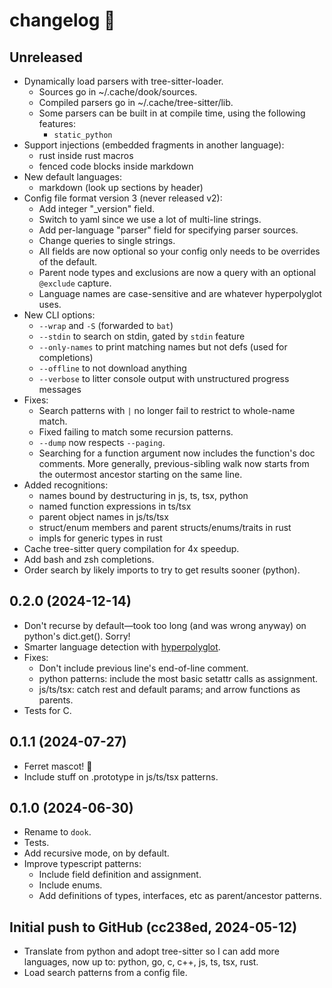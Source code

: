 changelog 🧚
============

## Unreleased

- Dynamically load parsers with tree-sitter-loader.
  - Sources go in ~/.cache/dook/sources.
  - Compiled parsers go in ~/.cache/tree-sitter/lib.
  - Some parsers can be built in at compile time, using the following features:
    - `static_python`
- Support injections (embedded fragments in another language):
  - rust inside rust macros
  - fenced code blocks inside markdown
- New default languages:
  - markdown (look up sections by header)
- Config file format version 3 (never released v2):
  - Add integer "_version" field.
  - Switch to yaml since we use a lot of multi-line strings.
  - Add per-language "parser" field for specifying parser sources.
  - Change queries to single strings.
  - All fields are now optional so your config only needs to be overrides of the default.
  - Parent node types and exclusions are now a query with an optional `@exclude` capture.
  - Language names are case-sensitive and are whatever hyperpolyglot uses.
- New CLI options:
  - `--wrap` and `-S` (forwarded to `bat`)
  - `--stdin` to search on stdin, gated by `stdin` feature
  - `--only-names` to print matching names but not defs (used for completions)
  - `--offline` to not download anything
  - `--verbose` to litter console output with unstructured progress messages
- Fixes:
  - Search patterns with `|` no longer fail to restrict to whole-name match.
  - Fixed failing to match some recursion patterns.
  - `--dump` now respects `--paging`.
  - Searching for a function argument now includes the function's doc comments.
    More generally, previous-sibling walk now starts from the outermost ancestor
    starting on the same line.
- Added recognitions:
  - names bound by destructuring in js, ts, tsx, python
  - named function expressions in ts/tsx
  - parent object names in js/ts/tsx
  - struct/enum members and parent structs/enums/traits in rust
  - impls for generic types in rust
- Cache tree-sitter query compilation for 4x speedup.
- Add bash and zsh completions.
- Order search by likely imports to try to get results sooner (python).

## 0.2.0 (2024-12-14)

- Don't recurse by default—took too long (and was wrong anyway) on python's dict.get(). Sorry!
- Smarter language detection with [hyperpolyglot](https://github.com/monkslc/hyperpolyglot).
- Fixes:
  - Don't include previous line's end-of-line comment.
  - python patterns: include the most basic setattr calls as assignment.
  - js/ts/tsx: catch rest and default params; and arrow functions as parents.
- Tests for C.

## 0.1.1 (2024-07-27)

- Ferret mascot! 🦦
- Include stuff on .prototype in js/ts/tsx patterns.

## 0.1.0 (2024-06-30)

- Rename to `dook`.
- Tests.
- Add recursive mode, on by default.
- Improve typescript patterns:
  - Include field definition and assignment.
  - Include enums.
  - Add definitions of types, interfaces, etc as parent/ancestor patterns.

## Initial push to GitHub (cc238ed, 2024-05-12)

- Translate from python and adopt tree-sitter so I can add more languages, now up to: python, go, c, c++, js, ts, tsx, rust.
- Load search patterns from a config file.
